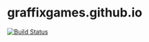 # graffixgames.github.io

[![Build Status](https://travis-ci.org/GraffixGames/graffixgames.github.io.svg?branch=master)](https://travis-ci.org/GraffixGames/graffixgames.github.io)
